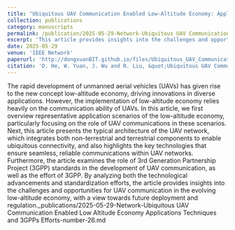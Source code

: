 ```yaml
---
title: "Ubiquitous UAV Communication Enabled Low-Altitude Economy: Applications, Techniques, and 3GPP’s Efforts"
collection: publications
category: manuscripts
permalink: /publication/2025-05-29-Network-Ubiquitous UAV Communication Enabled Low Altitude Economy Applications Techniques and 3GPPs Efforts-number-26
excerpt: 'This article provides insights into the challenges and opportunities for UAV communication in the evolving low-altitude economy, with a view towards future deployment and regulation.'
date: 2025-05-29
venue: 'IEEE Network'
paperurl: 'http://dongxuanBIT.github.io/files/Ubiquitous_UAV_Communication_Enabled_Low-Altitude_Economy_Applications_Techniques_and_3GPPs_Efforts.pdf'
citation: 'D. He, W. Yuan, J. Wu and R. Liu, &quot;Ubiquitous UAV Communication Enabled Low-Altitude Economy: Applications, Techniques, and 3GPP’s Efforts,&quot; <i>IEEE Netw.</i>, Early Access, May 2025.'
---
```


The rapid development of unmanned aerial vehicles (UAVs) has given rise to the new concept low-altitude economy, driving innovations in diverse applications. However, the implementation of low-altitude economy relies heavily on the communication ability of UAVs. In this article, we first overview representative application scenarios of the low-altitude economy, particularly focusing on the role of UAV communications in these scenarios. Next, this article presents the typical architecture of the UAV network, which integrates both non-terrestrial and terrestrial components to enable ubiquitous connectivity, and also highlights the key technologies that ensure seamless, reliable communications within UAV networks. Furthermore, the article examines the role of 3rd Generation Partnership Project (3GPP) standards in the development of UAV communication, as well as the effort of 3GPP. By analyzing both the technological advancements and standardization efforts, the article provides insights into the challenges and opportunities for UAV communication in the evolving low-altitude economy, with a view towards future deployment and regulation._publications/2025-05-29-Network-Ubiquitous UAV Communication Enabled Low Altitude Economy Applications Techniques and 3GPPs Efforts-number-26.md